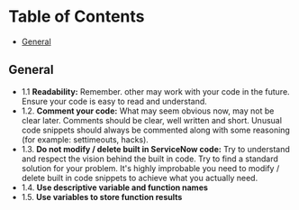 # Table of Contents
- [General](#general)

## General

* 1.1 **Readability:** Remember. other may work with your code in the future. Ensure your code is easy to read and understand. 
* 1.2. **Comment your code:** What may seem obvious now, may not be clear later. Comments should be clear, well written and short. Unusual code snippets should always be commented along with some reasoning (for example: settimeouts, hacks).
* 1.3. **Do not modify / delete built in ServiceNow code:** Try to understand and respect the vision behind the built in code. Try to find a standard solution for your problem. It's highly improbable you need to modify / delete built in code snippets to achieve what you actually need.
* 1.4. **Use descriptive variable and function names**
* 1.5. **Use variables to store function results**


